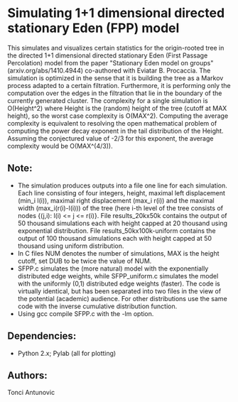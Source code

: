 # Simulating 1+1 dimensional directed stationary Eden (FPP) model

This simulates and visualizes certain statistics for the origin-rooted tree in the directed 1+1 dimensional directed stationary Eden (First Passage Percolation) model from the paper "Stationary Eden model on groups" (arxiv.org/abs/1410.4944) co-authored with Eviatar B. Procaccia. The simulation is optimized in the sense that it is building the tree as a Markov process adapted to a certain filtration. Furthermore, it is performing only the computation over the edges in the filtration that lie in the boundary of the currently generated cluster. The complexity for a single simulation is O(Height^2) where Height is the (random) height of the tree (cutoff at MAX height), so the worst case complexity is O(MAX^2). Computing the average complexity is equivalent to resolving the open mathematical problem of computing the power decay exponent in the tail distribution of the Height. Assuming the conjectured value of -2/3 for this exponent, the average complexity would be O(MAX^(4/3)).


## Note:
* The simulation produces outputs into a file one line for each simulation. Each line consisting of four integers, height, maximal left displacement (min_i l(i)), maximal right displacement (max_i r(i)) and the maximal width (max_i(r(i)-l(i))) of the tree (here i-th level of the tree consists of nodes {(j,i): l(i) <= j <= r(i)}. File results_20kx50k contains the output of 50 thousand simulations each with height capped at 20 thousand using exponential distribution. File results_50kx100k-uniform contains the output of 100 thousand simulations each with height capped at 50 thousand using uniform distribution.
* In C files NUM denotes the number of simulations, MAX is the height cutoff, set DUB to be twice the value of NUM.
* SFPP.c simulates the (more natural) model with the exponentially distributed edge weights, while SFPP_uniform.c simulates the model with the uniformly (0,1) distributed edge weights (faster). The code is virtually identical, but has been separated into two files in the view of the potential (academic) audience. For other distributions use the same code with the inverse cumulative distribution function.
* Using gcc compile SFPP.c with the -lm option.

## Dependencies:
* Python 2.x; Pylab (all for plotting)


## Authors:
Tonci Antunovic